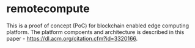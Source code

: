 # remotecompute
This is a proof of concept (PoC) for blockchain enabled edge computing platform. The platform compoents and architecture is described in this paper - https://dl.acm.org/citation.cfm?id=3320166.
